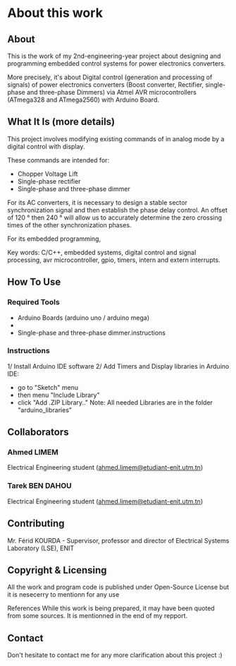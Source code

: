 # About this work

## About
This is the work of my 2nd-engineering-year project about designing and programming embedded control systems for power electronics converters. 

More precisely, it's about Digital control (generation and processing of signals) of power electronics converters (Boost converter, Rectifier, single-phase and three-phase Dimmers) via Atmel AVR microcontrollers (ATmega328 and ATmega2560) with Arduino Board.

## What It Is (more details)

This project involves modifying existing commands of  in analog mode by a digital control with display. 

These commands are intended for:
- Chopper Voltage Lift
- Single-phase rectifier
- Single-phase and three-phase dimmer

For its AC converters, it is necessary to design a stable sector synchronization signal and then establish the phase delay control.
An offset of 120 ° then 240 ° will allow us to accurately determine the zero crossing times of the other synchronization phases.

For its embedded programming, 

Key words: C/C++, embedded systems, digital control and signal processing, avr microcontroller, gpio, timers, intern and extern interrupts.

## How To Use

### Required Tools
- Arduino Boards (arduino uno / arduino mega)
- 
- Single-phase and three-phase dimmer.instructions

### Instructions

1/ Install Arduino IDE software
2/ Add Timers and Display libraries in Arduino IDE:
- go to "Sketch" menu
- then menu "Include Library"
- click "Add .ZIP Library.."
Note: All needed Libraries are in the folder "arduino_libraries"

## Collaborators

### Ahmed LIMEM 
Electrical Engineering student (ahmed.limem@etudiant-enit.utm.tn)
### Tarek BEN DAHOU
Electrical Engineering student (ahmed.limem@etudiant-enit.utm.tn)

## Contributing
Mr. Férid KOURDA - Supervisor, professor and director of Electrical Systems Laboratory (LSE), ENIT


## Copyright & Licensing
All the work and program code is published under Open-Source License but it is nesecerry to mentionn for any use


References
While this work is being prepared, it may have been quoted from some sources. It is mentionned in the end of my repport.

## Contact
Don't hesitate to contact me for any more clarification about this project :)
